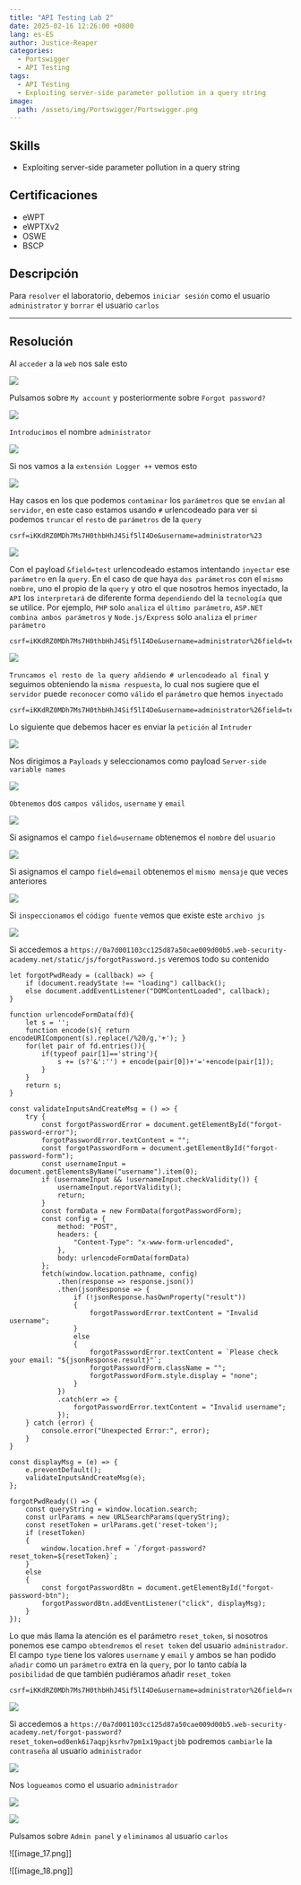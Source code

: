 ```yaml
---
title: "API Testing Lab 2"
date: 2025-02-16 12:26:00 +0800
lang: es-ES
author: Justice-Reaper
categories:
  - Portswigger
  - API Testing
tags:
  - API Testing
  - Exploiting server-side parameter pollution in a query string
image:
  path: /assets/img/Portswigger/Portswigger.png
---
```


## Skills

- Exploiting server-side parameter pollution in a query string

## Certificaciones

- eWPT
- eWPTXv2
- OSWE
- BSCP
  
## Descripción

Para `resolver` el laboratorio, debemos `iniciar sesión` como el usuario `administrator` y `borrar` el usuario `carlos`

---

## Resolución

Al `acceder` a la `web` nos sale esto

![](/assets/img/API-Testing-Lab-2/image_1.png)

Pulsamos sobre `My account` y posteriormente sobre `Forgot password?`

![](/assets/img/API-Testing-Lab-2/image_2.png)

`Introducimos` el nombre `administrator`

![](/assets/img/API-Testing-Lab-2/image_3.png)

Si nos vamos a la `extensión Logger ++` vemos esto

![](/assets/img/API-Testing-Lab-2/image_4.png)

Hay casos en los que podemos `contaminar` los `parámetros` que se `envían` al `servidor`, en este caso estamos usando `#` urlencodeado para ver si podemos `truncar` el `resto` de `parámetros` de la `query`

```
csrf=iKKdRZ0MDh7Ms7H0thbHhJ4Sif5lI4De&username=administrator%23
```

![](/assets/img/API-Testing-Lab-2/image_5.png)

Con el payload `&field=test` urlencodeado estamos intentando `inyectar` ese `parámetro` en la `query`. En el caso de que haya `dos parámetros` con el `mismo nombre`, uno el propio de la `query` y otro el que nosotros hemos inyectado, la `API` los `interpretará` de diferente forma `dependiendo` del la `tecnología` que se utilice. Por ejemplo, `PHP` solo `analiza` el `último parámetro`, `ASP.NET combina ambos parámetros` y `Node.js/Express` solo `analiza` el `primer parámetro`

```
csrf=iKKdRZ0MDh7Ms7H0thbHhJ4Sif5lI4De&username=administrator%26field=test
```

![](/assets/img/API-Testing-Lab-2/image_6.png)

`Truncamos el resto de la query añdiendo # urlencodeado al final` y seguimos obteniendo la `misma respuesta`, lo cual nos sugiere que el `servidor` puede `reconocer` como `válido` el `parámetro` que hemos `inyectado`

```
csrf=iKKdRZ0MDh7Ms7H0thbHhJ4Sif5lI4De&username=administrator%26field=test%23
```

Lo siguiente que debemos hacer es enviar la `petición` al `Intruder`

![](/assets/img/API-Testing-Lab-2/image_7.png)

Nos dirigimos a `Payloads` y seleccionamos como payload `Server-side variable names`

![](/assets/img/API-Testing-Lab-2/image_8.png)

`Obtenemos` dos `campos válidos`, `username` y `email`

![](/assets/img/API-Testing-Lab-2/image_9.png)

Si asignamos el campo `field=username` obtenemos el `nombre` del `usuario`

![](/assets/img/API-Testing-Lab-2/image_10.png)

Si asignamos el campo `field=email` obtenemos el `mismo mensaje` que veces anteriores

![](/assets/img/API-Testing-Lab-2/image_11.png)

Si `inspeccionamos` el `código fuente` vemos que existe este `archivo js`

![](/assets/img/API-Testing-Lab-2/image_12.png)

Si accedemos a `https://0a7d001103cc125d87a50cae009d00b5.web-security-academy.net/static/js/forgotPassword.js` veremos todo su contenido

```
let forgotPwdReady = (callback) => {
    if (document.readyState !== "loading") callback();
    else document.addEventListener("DOMContentLoaded", callback);
}

function urlencodeFormData(fd){
    let s = '';
    function encode(s){ return encodeURIComponent(s).replace(/%20/g,'+'); }
    for(let pair of fd.entries()){
        if(typeof pair[1]=='string'){
            s += (s?'&':'') + encode(pair[0])+'='+encode(pair[1]);
        }
    }
    return s;
}

const validateInputsAndCreateMsg = () => {
    try {
        const forgotPasswordError = document.getElementById("forgot-password-error");
        forgotPasswordError.textContent = "";
        const forgotPasswordForm = document.getElementById("forgot-password-form");
        const usernameInput = document.getElementsByName("username").item(0);
        if (usernameInput && !usernameInput.checkValidity()) {
            usernameInput.reportValidity();
            return;
        }
        const formData = new FormData(forgotPasswordForm);
        const config = {
            method: "POST",
            headers: {
                "Content-Type": "x-www-form-urlencoded",
            },
            body: urlencodeFormData(formData)
        };
        fetch(window.location.pathname, config)
            .then(response => response.json())
            .then(jsonResponse => {
                if (!jsonResponse.hasOwnProperty("result"))
                {
                    forgotPasswordError.textContent = "Invalid username";
                }
                else
                {
                    forgotPasswordError.textContent = `Please check your email: "${jsonResponse.result}"`;
                    forgotPasswordForm.className = "";
                    forgotPasswordForm.style.display = "none";
                }
            })
            .catch(err => {
                forgotPasswordError.textContent = "Invalid username";
            });
    } catch (error) {
        console.error("Unexpected Error:", error);
    }
}

const displayMsg = (e) => {
    e.preventDefault();
    validateInputsAndCreateMsg(e);
};

forgotPwdReady(() => {
    const queryString = window.location.search;
    const urlParams = new URLSearchParams(queryString);
    const resetToken = urlParams.get('reset-token');
    if (resetToken)
    {
        window.location.href = `/forgot-password?reset_token=${resetToken}`;
    }
    else
    {
        const forgotPasswordBtn = document.getElementById("forgot-password-btn");
        forgotPasswordBtn.addEventListener("click", displayMsg);
    }
});
```

Lo que más llama la atención es el parámetro `reset_token`, si nosotros ponemos ese campo `obtendremos` el `reset token` del usuario `administrador`. El campo `type` tiene los valores `username` y `email` y ambos se han podido `añadir` como un `parámetro` extra en la `query`, por lo tanto cabía la `posibilidad` de que también pudiéramos añadir `reset_token` 

```
csrf=iKKdRZ0MDh7Ms7H0thbHhJ4Sif5lI4De&username=administrator%26field=reset_token
```

![](/assets/img/API-Testing-Lab-2/image_13.png)

Si accedemos a `https://0a7d001103cc125d87a50cae009d00b5.web-security-academy.net/forgot-password?reset_token=od0enk6i7aqpjksrhv7pm1x19pactjbb` podremos `cambiarle` la `contraseña` al usuario `administrador`

![](/assets/img/API-Testing-Lab-2/image_14.png)

Nos `logueamos` como el usuario `administrador`

![](/assets/img/API-Testing-Lab-2/image_15.png)

![](/assets/img/API-Testing-Lab-2/image_16.png)

Pulsamos sobre `Admin panel` y `eliminamos` al usuario `carlos`

![[image_17.png]]

![[image_18.png]]
